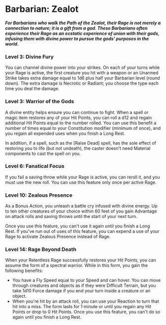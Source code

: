# Barbarian: Zealot

***For Barbarians who walk the Path of the Zealot, their Rage is not merely a connection to nature; it is a gift from a god. These Barbarians often experience their Rage as an ecstatic experience of union with their gods, infusing them with divine power to pursue the gods' purposes in the world.***

### Level 3: Divine Fury

You can channel divine power into your strikes. On each of your turns while your Rage is active, the first creature you hit with a weapon or an Unarmed Strike takes extra damage equal to 1d6 plus half your Barbarian level (round down). The extra damage is Necrotic or Radiant; you choose the type each time you deal the damage.

### Level 3: Warrior of the Gods

A divine entity helps ensure you can continue to fight. When a spell or magic item restores any of your Hit Points, you can roll a d12 and regain additional Hit Points equal to the number rolled. You can use this benefit a number of times equal to your Constitution modifier (minimum of once), and you regain all expended uses when you finish a Long Rest.

In addition, if a spell, such as the [Raise Dead] spell, has the sole effect of restoring you to life (but not undeath), the caster doesn't need Material components to cast the spell on you.

### Level 6: Fanatical Focus

If you fail a saving throw while your Rage is active, you can reroll it, and you must use the new roll. You can use this feature only once per active Rage.

### Level 10: Zealous Presence

As a Bonus Action, you unleash a battle cry infused with divine energy. Up to ten other creatures of your choice within 60 feet of you gain Advantage on attack rolls and saving throws until the start of your next turn.

Once you use this feature, you can't use it again until you finish a Long Rest. If you've run out of uses of this feature, you can expend a use of your Rage to activate Zealous Presence instead of Rage.

### Level 14: Rage Beyond Death

When your Relentless Rage successfully restores your Hit Points, you can assume the form of a spectral warrior. While in this form, you gain the following benefits:

- You have a Fly Speed equal to your Speed and can hover. You can move through creatures and objects as if they were Difficult Terrain, but you take 1d10 Force damage if you end your turn inside a creature or an object.
- When you're hit by an attack roll, you can use your Reaction to turn that hit into a miss.
The form lasts for 1 minute or until you regain any Hit Points or drop to 0 Hit Points. Once you use this feature, you can't do so again until you finish a Long Rest.

